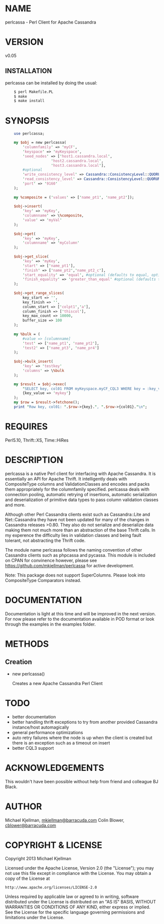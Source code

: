 # NAME

perlcassa - Perl Client for Apache Cassandra

# VERSION

v0.05

## INSTALLATION
perlcassa can be installed by doing the usual:
```bash
    $ perl Makefile.PL
    $ make
    $ make install
```

# SYNOPSIS

```perl
    use perlcassa;

    my $obj = new perlcassa(
        'columnfamily' => 'myCF',
        'keyspace' => 'myKeyspace',
        'seed_nodes' => ['host1.cassandra.local',
                     'host2.cassandra.local',
                     'host3.cassandra.local'],
        #optional
        'write_consistency_level' => Cassandra::ConsistencyLevel::QUORUM,
        'read_consistency_level' => Cassandra::ConsistencyLevel::QUORUM,
        'port' => '9160'
    );
    
    my %composite = ('values' => ['name_pt1', 'name_pt2']);
    
    $obj->insert(
        'key' => 'myKey',
        'columnname' => \%composite,
        'value' => 'myVal'
    );
    
    $obj->get(
        'key' => 'myKey',
        'columnname' => 'myColumn'
    );
    
    $obj->get_slice(
        'key' => 'myKey',
        'start' => ['name_pt1'],
        'finish' => ['name_pt2','name_pt2_c'],
        'start_equality' => 'equal', #optional (defaults to equal, options: equal, less_than_equal, or greater_than_equal)
        'finish_equality' => 'greater_than_equal' #optional (defaults to greater_than_equal, options: equal, less_than_equal, or greater_than_equal)
    );
    
    $obj->get_range_slices(
        key_start => '',
        key_finish => '',
        column_start => ['colpt1','a'],
        column_finish => ['thiscol'],
        key_max_count => 10000,
        buffer_size => 100
    );
    
    my %bulk = (
        #value => [columnname]
        'test' => ['name_pt1', 'name_pt2'],
        'test2' => ['name_pt3', 'name_pr4']
    );
    
    $obj->bulk_insert(
        'key' => 'testkey'
        'columns' => \%bulk
    );

    my $result = $obj->exec(
        "SELECT key, col01 FROM myKeyspace.myCF_CQL3 WHERE key = :key_value",
        {key_value => 'mykey'}
    );
    my $row = $result->fetchone();
    print "Row key, col01: ".$row->{key}.", ".$row->{col01}."\n";

```


# REQUIRES

Perl5.10, Thrift::XS, Time::HiRes 

# DESCRIPTION

perlcassa is a native Perl client for interfacing with Apache Cassandra. It is essentially an API for Apache Thrift. It intelligently deals with CompositeType columns and ValidationClasses and encodes and packs them appropriately for the columnfamily specified. perlcassa deals with connection pooling, automatic retrying of insertions, automatic serialization and deserialization of primitive data types to pass column validation classes and more.

Although other Perl Cassandra clients exist such as Cassandra::Lite and Net::Cassandra they have not been updated for many of the changes in Cassandra releases >0.80. They also do not serialize and deserialize data making them not much more than an abstraction of the base Thrift calls. In my experence the difficulty lies in validation classes and being fault tolerant, not abstracting the Thrift code.

The module name perlcassa follows the naming convention of other Cassandra clients such as phpcassa and pycassa. This module is included on CPAN for convinence however, please see https://github.com/mkjellman/perlcassa for active development.

Note: This package does not support SuperColumns. Please look into CompositeType Comparators instead.

# DOCUMENTATION

Documentation is light at this time and will be improved in the next version. For now please refer to the documentation available in POD format or look through the examples in the examples folder.

# METHODS

## Creation

- new perlcassa()

    Creates a new Apache Cassandra Perl Client

# TODO

- better documentation
- better handling thrift exceptions to try from another provided Cassandra instance/host automagically
- general performance optimizations
- auto retry failures where the node is up when the client is created but there is an exception such as a timeout on insert
- better CQL3 support

# ACKNOWLEDGEMENTS

This wouldn't have been possible without help from friend and colleague BJ Black.

# AUTHOR

Michael Kjellman, mkjellman@barracuda.com
Colin Blower, cblower@barracuda.com

# COPYRIGHT & LICENSE

Copyright 2013 Michael Kjellman

Licensed under the Apache License, Version 2.0 (the "License");
you may not use this file except in compliance with the License.
You may obtain a copy of the License at

    http://www.apache.org/licenses/LICENSE-2.0

Unless required by applicable law or agreed to in writing, software
distributed under the License is distributed on an "AS IS" BASIS,
WITHOUT WARRANTIES OR CONDITIONS OF ANY KIND, either express or implied.
See the License for the specific language governing permissions and
limitations under the License.
